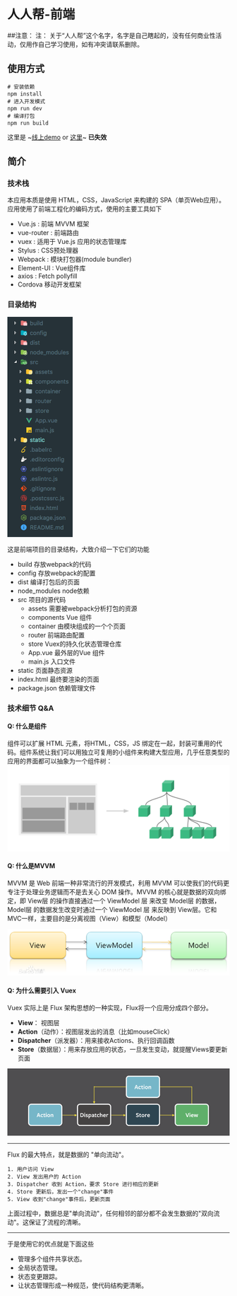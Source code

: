 # 人人帮-前端

##注意：
注： 关于“人人帮”这个名字，名字是自己瞎起的，没有任何商业性活动，仅用作自己学习使用，如有冲突请联系删除。

## 使用方式

```shell
# 安装依赖
npm install
# 进入开发模式
npm run dev
# 编译打包
npm run build
```

 这里是 ~[线上demo](http://app.lee2me.xyz/) or [这里](https://www.#.com)~  **已失效**

## 简介

### 技术栈

本应用本质是使用 HTML，CSS，JavaScript 来构建的 SPA（单页Web应用）。应用使用了前端工程化的编码方式，使用的主要工具如下

+ Vue.js : 前端 MVVM 框架
+ vue-router : 前端路由
+ vuex : 适用于 Vue.js 应用的状态管理库
+ Stylus : CSS预处理器
+ Webpack : 模块打包器(module bundler)
+ Element-UI : Vue组件库
+ axios : Fetch pollyfill
+ Cordova 移动开发框架


### 目录结构

![dic](./readme-img/dic.png)

这是前端项目的目录结构，大致介绍一下它们的功能

+ build 存放webpack的代码
+ config 存放webpack的配置
+ dist 编译打包后的页面
+ node_modules node依赖
+ src  项目的源代码
  + assets 需要被webpack分析打包的资源
  + components Vue 组件
  + container 由模块组成的一个个页面
  + router 前端路由配置
  + store Vuex的持久化状态管理仓库
  + App.vue 最外层的Vue 组件
  + main.js 入口文件
+ static 页面静态资源
+ index.html 最终要渲染的页面
+ package.json 依赖管理文件

### 技术细节 Q&A

#### Q: 什么是组件

组件可以扩展 HTML 元素，将HTML，CSS，JS 绑定在一起，封装可重用的代码。组件系统让我们可以用独立可复用的小组件来构建大型应用，几乎任意类型的应用的界面都可以抽象为一个组件树：![components](./readme-img/components.png)

#### Q: 什么是MVVM

MVVM 是 Web 前端一种非常流行的开发模式，利用 MVVM 可以使我们的代码更专注于处理业务逻辑而不是去关心 DOM 操作。MVVM 的核心就是数据的双向绑定，即 View层 的操作直接通过一个 ViewModel 层 来改变 Model层 的数据，Model层 的数据发生改变时通过一个 ViewModel 层 来反映到 View层。它和MVC一样，主要目的是分离视图（View）和模型（Model）

![mvvm](./readme-img/mvvm.jpg)

#### Q: 为什么需要引入 Vuex

Vuex 实际上是 Flux 架构思想的一种实现，Flux将一个应用分成四个部分。

- **View**： 视图层
- **Action**（动作）：视图层发出的消息（比如mouseClick）
- **Dispatcher**（派发器）：用来接收Actions、执行回调函数
- **Store**（数据层）：用来存放应用的状态，一旦发生变动，就提醒Views要更新页面


![flux](./readme-img/flux.png)

---

Flux 的最大特点，就是数据的 "单向流动"。

    1. 用户访问 View
    2. View 发出用户的 Action
    3. Dispatcher 收到 Action，要求 Store 进行相应的更新
    4. Store 更新后，发出一个"change"事件
    5. View 收到"change"事件后，更新页面

上面过程中，数据总是"单向流动"，任何相邻的部分都不会发生数据的"双向流动"。这保证了流程的清晰。

---

于是使用它的优点就是下面这些

- 管理多个组件共享状态。
- 全局状态管理。
- 状态变更跟踪。
- 让状态管理形成一种规范，使代码结构更清晰。
